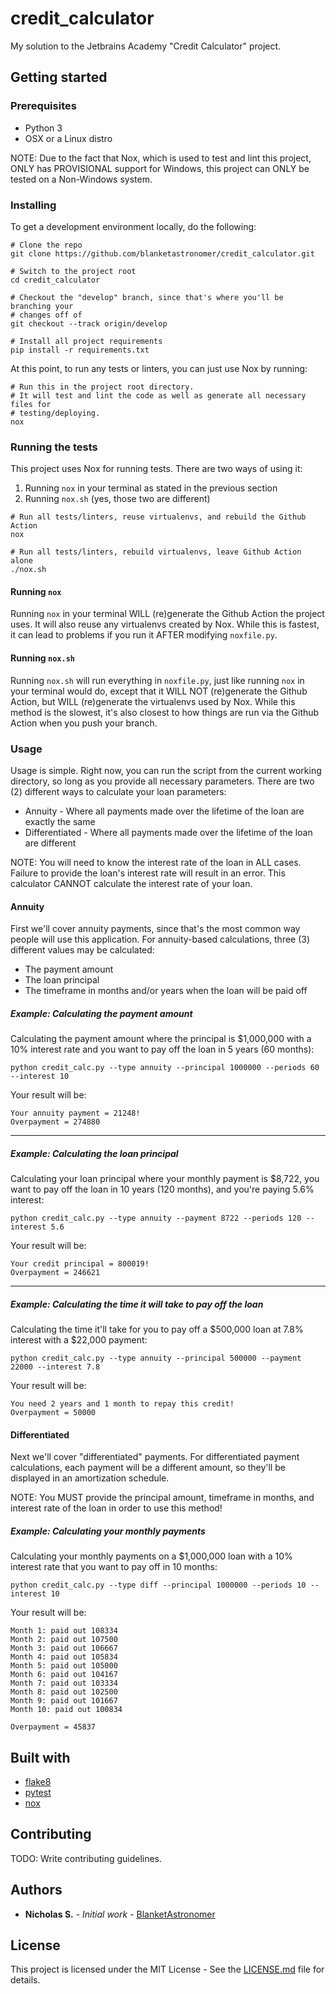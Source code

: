 # credit_calculator

My solution to the Jetbrains Academy "Credit Calculator" project.

## Getting started

### Prerequisites

* Python 3
* OSX or a Linux distro

NOTE: Due to the fact that Nox, which is used to test and lint this project, ONLY has PROVISIONAL support for Windows, this
project can ONLY be tested on a Non-Windows system.

### Installing

To get a development environment locally, do the following:

```shell script
# Clone the repo
git clone https://github.com/blanketastronomer/credit_calculator.git

# Switch to the project root
cd credit_calculator

# Checkout the "develop" branch, since that's where you'll be branching your
# changes off of
git checkout --track origin/develop

# Install all project requirements
pip install -r requirements.txt
```

At this point, to run any tests or linters, you can just use Nox by running:

```shell script
# Run this in the project root directory.
# It will test and lint the code as well as generate all necessary files for
# testing/deploying.
nox
```

### Running the tests

This project uses Nox for running tests.  There are two ways of using it:

1. Running `nox` in your terminal as stated in the previous section
2. Running `nox.sh` (yes, those two are different)

```shell script
# Run all tests/linters, reuse virtualenvs, and rebuild the Github Action
nox

# Run all tests/linters, rebuild virtualenvs, leave Github Action alone
./nox.sh
```

#### Running `nox`

Running `nox` in your terminal WILL (re)generate the Github Action the project uses.  It will also reuse any virtualenvs
created by Nox.  While this is fastest, it can lead to problems if you run it AFTER modifying `noxfile.py`.

#### Running `nox.sh`

Running `nox.sh` will run everything in `noxfile.py`, just like running `nox` in your terminal would do, except that it WILL
NOT (re)generate the Github Action, but WILL (re)generate the virtualenvs used by Nox.  While this method is the slowest, it's
also closest to how things are run via the Github Action when you push your branch.

### Usage

Usage is simple.  Right now, you can run the script from the current working directory, so long as you provide all necessary
parameters.  There are two (2) different ways to calculate your loan parameters:

* Annuity - Where all payments made over the lifetime of the loan are exactly the same
* Differentiated - Where all payments made over the lifetime of the loan are different

NOTE: You will need to know the interest rate of the loan in ALL cases.  Failure to provide the loan's interest rate will
result in an error.  This calculator CANNOT calculate the interest rate of your loan.

#### Annuity

First we'll cover annuity payments, since that's the most common way people will use this application.  For annuity-based
calculations, three (3) different values may be calculated:

* The payment amount
* The loan principal
* The timeframe in months and/or years when the loan will be paid off

##### Example: Calculating the payment amount

Calculating the payment amount where the principal is $1,000,000 with a 10% interest rate and you want to pay off the loan in 5
years (60 months):

```shell script
python credit_calc.py --type annuity --principal 1000000 --periods 60 --interest 10
```

Your result will be:

```text
Your annuity payment = 21248!
Overpayment = 274880
```

---

##### Example: Calculating the loan principal

Calculating your loan principal where your monthly payment is $8,722, you want to pay off the loan in 10 years (120 months),
and you're paying 5.6% interest:

```shell script
python credit_calc.py --type annuity --payment 8722 --periods 120 --interest 5.6
```

Your result will be:

```text
Your credit principal = 800019!
Overpayment = 246621
```

---

##### Example: Calculating the time it will take to pay off the loan

Calculating the time it'll take for you to pay off a $500,000 loan at 7.8% interest with a $22,000 payment:

```shell script
python credit_calc.py --type annuity --principal 500000 --payment 22000 --interest 7.8
```

Your result will be:

```text
You need 2 years and 1 month to repay this credit!
Overpayment = 50000
```

#### Differentiated

Next we'll cover "differentiated" payments.  For differentiated payment calculations, each payment will be a different amount,
so they'll be displayed in an amortization schedule.

NOTE: You MUST provide the principal amount, timeframe in months, and interest rate of the loan in order to use this method!

##### Example: Calculating your monthly payments

Calculating your monthly payments on a $1,000,000 loan with a 10% interest rate that you want to pay off in 10 months:

```shell script
python credit_calc.py --type diff --principal 1000000 --periods 10 --interest 10
```

Your result will be:

```text
Month 1: paid out 108334
Month 2: paid out 107500
Month 3: paid out 106667
Month 4: paid out 105834
Month 5: paid out 105000
Month 6: paid out 104167
Month 7: paid out 103334
Month 8: paid out 102500
Month 9: paid out 101667
Month 10: paid out 100834

Overpayment = 45837
```

## Built with

* [flake8](https://gitlab.com/pycqa/flake8)
* [pytest](https://github.com/pytest-dev/pytest)
* [nox](https://github.com/theacodes/nox)

## Contributing

TODO: Write contributing guidelines.

## Authors

* **Nicholas S.** - *Initial work* - [BlanketAstronomer](https://github.com/BlanketAstronomer)

## License

This project is licensed under the MIT License - See the [LICENSE.md](LICENSE.md) file for details.
